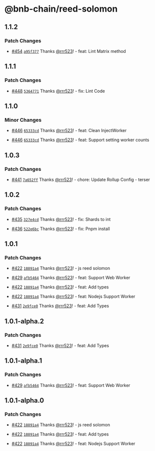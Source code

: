 # @bnb-chain/reed-solomon

## 1.1.2

### Patch Changes

- [#454](https://github.com/bnb-chain/greenfield-js-sdk/pull/454)
  [`a95f377`](https://github.com/bnb-chain/greenfield-js-sdk/commit/a95f3770ab1b1a8197271300587b3a5be1a42e92)
  Thanks [@rrr523](https://github.com/rrr523)! - feat: Lint Matrix method

## 1.1.1

### Patch Changes

- [#448](https://github.com/bnb-chain/greenfield-js-sdk/pull/448)
  [`5364771`](https://github.com/bnb-chain/greenfield-js-sdk/commit/53647715b26e77a12a44f7ee875e136b2d7db54a)
  Thanks [@rrr523](https://github.com/rrr523)! - fix: Lint Code

## 1.1.0

### Minor Changes

- [#446](https://github.com/bnb-chain/greenfield-js-sdk/pull/446)
  [`65333cd`](https://github.com/bnb-chain/greenfield-js-sdk/commit/65333cdcae483eace027459b803a17f0f93a3be5)
  Thanks [@rrr523](https://github.com/rrr523)! - feat: Clean InjectWorker

- [#446](https://github.com/bnb-chain/greenfield-js-sdk/pull/446)
  [`65333cd`](https://github.com/bnb-chain/greenfield-js-sdk/commit/65333cdcae483eace027459b803a17f0f93a3be5)
  Thanks [@rrr523](https://github.com/rrr523)! - feat: Support setting worker counts

## 1.0.3

### Patch Changes

- [#441](https://github.com/bnb-chain/greenfield-js-sdk/pull/441)
  [`7a652ff`](https://github.com/bnb-chain/greenfield-js-sdk/commit/7a652ffe0e984b8f3781d85b007900f88bde92e5)
  Thanks [@rrr523](https://github.com/rrr523)! - chore: Update Rollup Config - terser

## 1.0.2

### Patch Changes

- [#435](https://github.com/bnb-chain/greenfield-js-sdk/pull/435)
  [`327e4cd`](https://github.com/bnb-chain/greenfield-js-sdk/commit/327e4cdbdc0e1b71236731f425db3efbe7abb4f6)
  Thanks [@rrr523](https://github.com/rrr523)! - fix: Shards to int

- [#436](https://github.com/bnb-chain/greenfield-js-sdk/pull/436)
  [`522e6bc`](https://github.com/bnb-chain/greenfield-js-sdk/commit/522e6bc7adb81f393e677d8cc09b8d00420bf0a5)
  Thanks [@rrr523](https://github.com/rrr523)! - fix: Pnpm install

## 1.0.1

### Patch Changes

- [#422](https://github.com/bnb-chain/greenfield-js-sdk/pull/422)
  [`18891a4`](https://github.com/bnb-chain/greenfield-js-sdk/commit/18891a45cf06120b042427493422fd469a5c393f)
  Thanks [@rrr523](https://github.com/rrr523)! - js reed solomon

- [#429](https://github.com/bnb-chain/greenfield-js-sdk/pull/429)
  [`afb5464`](https://github.com/bnb-chain/greenfield-js-sdk/commit/afb54644683c8da508d250731a6462676cf44747)
  Thanks [@rrr523](https://github.com/rrr523)! - feat: Support Web Worker

- [#422](https://github.com/bnb-chain/greenfield-js-sdk/pull/422)
  [`18891a4`](https://github.com/bnb-chain/greenfield-js-sdk/commit/18891a45cf06120b042427493422fd469a5c393f)
  Thanks [@rrr523](https://github.com/rrr523)! - feat: Add types

- [#422](https://github.com/bnb-chain/greenfield-js-sdk/pull/422)
  [`18891a4`](https://github.com/bnb-chain/greenfield-js-sdk/commit/18891a45cf06120b042427493422fd469a5c393f)
  Thanks [@rrr523](https://github.com/rrr523)! - feat: Nodejs Support Worker

- [#431](https://github.com/bnb-chain/greenfield-js-sdk/pull/431)
  [`2e9fce0`](https://github.com/bnb-chain/greenfield-js-sdk/commit/2e9fce0c5b3da426feb0d6b03d95450ac83a6491)
  Thanks [@rrr523](https://github.com/rrr523)! - feat: Add Types

## 1.0.1-alpha.2

### Patch Changes

- [#431](https://github.com/bnb-chain/greenfield-js-sdk/pull/431)
  [`2e9fce0`](https://github.com/bnb-chain/greenfield-js-sdk/commit/2e9fce0c5b3da426feb0d6b03d95450ac83a6491)
  Thanks [@rrr523](https://github.com/rrr523)! - feat: Add Types

## 1.0.1-alpha.1

### Patch Changes

- [#429](https://github.com/bnb-chain/greenfield-js-sdk/pull/429)
  [`afb5464`](https://github.com/bnb-chain/greenfield-js-sdk/commit/afb54644683c8da508d250731a6462676cf44747)
  Thanks [@rrr523](https://github.com/rrr523)! - feat: Support Web Worker

## 1.0.1-alpha.0

### Patch Changes

- [#422](https://github.com/bnb-chain/greenfield-js-sdk/pull/422)
  [`18891a4`](https://github.com/bnb-chain/greenfield-js-sdk/commit/18891a45cf06120b042427493422fd469a5c393f)
  Thanks [@rrr523](https://github.com/rrr523)! - js reed solomon

- [#422](https://github.com/bnb-chain/greenfield-js-sdk/pull/422)
  [`18891a4`](https://github.com/bnb-chain/greenfield-js-sdk/commit/18891a45cf06120b042427493422fd469a5c393f)
  Thanks [@rrr523](https://github.com/rrr523)! - feat: Add types

- [#422](https://github.com/bnb-chain/greenfield-js-sdk/pull/422)
  [`18891a4`](https://github.com/bnb-chain/greenfield-js-sdk/commit/18891a45cf06120b042427493422fd469a5c393f)
  Thanks [@rrr523](https://github.com/rrr523)! - feat: Nodejs Support Worker
